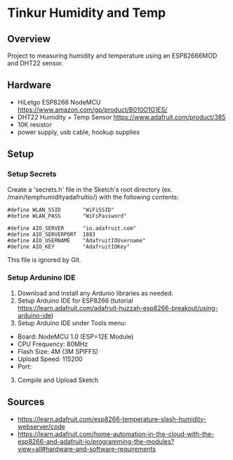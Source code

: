 # Tinkur Humidity and Temp

## Overview

Project to measuring humidity and temperature using an ESP82666MOD and DHT22 sensor.

## Hardware

* HiLetgo ESP8266 NodeMCU https://www.amazon.com/gp/product/B010O1G1ES/
* DHT22 Humidity + Temp Sensor https://www.adafruit.com/product/385
* 10K resistor 
* power supply, usb cable, hookup supplies

## Setup

### Setup Secrets

Create a 'secrets.h' file in the Sketch's root directory (ex. /main/temphumidityadafruitio/) with the following contents:

~~~
#define WLAN_SSID       "WiFiSSID"
#define WLAN_PASS       "WiFiPassword"

#define AIO_SERVER      "io.adafruit.com"
#define AIO_SERVERPORT  1883
#define AIO_USERNAME    "AdafruitIOUsername"
#define AIO_KEY         "AdafruitIOKey"
~~~

This file is ignored by Git.

### Setup Ardunino IDE

1. Download and install any Ardunio libraries as needed.
1. Setup Arduino IDE for ESP8266 (tutorial https://learn.adafruit.com/adafruit-huzzah-esp8266-breakout/using-arduino-ide)
2. Setup Arduino IDE under Tools menu:
  * Board: NodeMCU 1.0 (ESP=12E Module)
  * CPU Frequency: 80MHz
  * Flash Size: 4M (3M SPIFFS)
  * Upload Speed: 115200
  * Port: 
3. Compile and Upload Sketch

## Sources
 
* https://learn.adafruit.com/esp8266-temperature-slash-humidity-webserver/code
* https://learn.adafruit.com/home-automation-in-the-cloud-with-the-esp8266-and-adafruit-io/programming-the-modules?view=all#hardware-and-software-requirements
